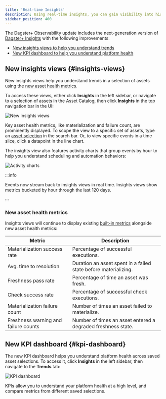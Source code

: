 ```yaml
---
title: 'Real-time Insights'
description: Using real-time insights, you can gain visibility into historical asset health and usage metrics.
sidebar_position: 400
---
```


The Dagster+ Observability update includes the next-generation version of [Dagster+ Insights](/guides/monitor/insights) with the following improvements:

- [New insights views to help you understand trends](#insights-views)
- [New KPI dashboard to help you understand platform health](#kpi-dashboard)


## New insights views \{#insights-views}

New insights views help you understand trends in a selection of assets using the [new asset health metrics](#new-asset-health-metrics).

To access these views, either click **Insights** in the left sidebar, or navigate to a selection of assets in the Asset Catalog, then click **Insights** in the top navigation bar in the UI:

![New insights views](/images/guides/operate/insights_v2/insights_ui.png)

Key asset health metrics, like materialization and failure count, are prominently displayed. To scope the view to a specific set of assets, type an [asset selection](/guides/build/assets/asset-selection-syntax/reference) in the search bar. Or, to view specific events in a time slice, click a datapoint in the line chart.

The insights view also features activity charts that group events by hour to help you understand scheduling and automation behaviors:

![Activity charts](/images/guides/operate/insights_v2/activity_charts.png)

:::info

Events now stream back to insights views in real time. Insights views show metrics bucketed by hour through the last 120 days.

:::

### New asset health metrics

Insights views will continue to display existing [built-in metrics](/guides/monitor/insights#built-in-metrics) alongside new asset health metrics:

| Metric                               | Description                                                     |
| ------------------------------------ | --------------------------------------------------------------- |
| Materialization success rate         | Percentage of successful executions.                            |
| Avg. time to resolution              | Duration an asset spent in a failed state before materializing. |
| Freshness pass rate                  | Percentage of time an asset was fresh.                          |
| Check success rate                   | Percentage of successful check executions.                      |
| Materialization failure count        | Number of times an asset failed to materialize.                 |
| Freshness warning and failure counts | Number of times an asset entered a degraded freshness state.    |

## New KPI dashboard \{#kpi-dashboard}

The new KPI dashboard helps you understand platform health across saved asset selections. To access it, click **Insights** in the left sidebar, then navigate to the **Trends** tab:

![KPI dashboard](/images/guides/operate/insights_v2/kpis.png)

KPIs allow you to understand your platform health at a high level, and compare metrics from different saved selections.
